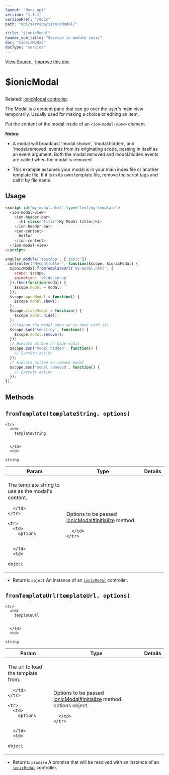 ```yaml
---
layout: "docs_api"
version: "1.1.1"
versionHref: "/docs"
path: "api/service/$ionicModal/"

title: "$ionicModal"
header_sub_title: "Service in module ionic"
doc: "$ionicModal"
docType: "service"
---
```


<div class="improve-docs">
  <a href='https://github.com/driftyco/ionic-v1/blob/master/js/angular/service/modal.js#L1'>
    View Source
  </a>
  &nbsp;
  <a href='http://github.com/driftyco/ionic/edit/master/js/angular/service/modal.js#L1'>
    Improve this doc
  </a>
</div>




<h1 class="api-title">

  $ionicModal



</h1>





Related: <a href="/docs/api/controller/ionicModal/">ionicModal controller</a>.

The Modal is a content pane that can go over the user's main view
temporarily.  Usually used for making a choice or editing an item.

Put the content of the modal inside of an `<ion-modal-view>` element.

**Notes:**
- A modal will broadcast 'modal.shown', 'modal.hidden', and 'modal.removed' events from its originating
scope, passing in itself as an event argument. Both the modal.removed and modal.hidden events are
called when the modal is removed.

- This example assumes your modal is in your main index file or another template file. If it is in its own
template file, remove the script tags and call it by file name.









## Usage
```html
<script id="my-modal.html" type="text/ng-template">
  <ion-modal-view>
    <ion-header-bar>
      <h1 class="title">My Modal title</h1>
    </ion-header-bar>
    <ion-content>
      Hello!
    </ion-content>
  </ion-modal-view>
</script>
```
```js
angular.module('testApp', ['ionic'])
.controller('MyController', function($scope, $ionicModal) {
  $ionicModal.fromTemplateUrl('my-modal.html', {
    scope: $scope,
    animation: 'slide-in-up'
  }).then(function(modal) {
    $scope.modal = modal;
  });
  $scope.openModal = function() {
    $scope.modal.show();
  };
  $scope.closeModal = function() {
    $scope.modal.hide();
  };
  //Cleanup the modal when we're done with it!
  $scope.$on('$destroy', function() {
    $scope.modal.remove();
  });
  // Execute action on hide modal
  $scope.$on('modal.hidden', function() {
    // Execute action
  });
  // Execute action on remove modal
  $scope.$on('modal.removed', function() {
    // Execute action
  });
});
```


  

  
## Methods

<div id="fromTemplate"></div>
<h2>
  <code>fromTemplate(templateString, options)</code>

</h2>





<table class="table" style="margin:0;">
  <thead>
    <tr>
      <th>Param</th>
      <th>Type</th>
      <th>Details</th>
    </tr>
  </thead>
  <tbody>
    
    <tr>
      <td>
        templateString
        
        
      </td>
      <td>
        
  <code>string</code>
      </td>
      <td>
        <p>The template string to use as the modal&#39;s
content.</p>

        
      </td>
    </tr>
    
    <tr>
      <td>
        options
        
        
      </td>
      <td>
        
  <code>object</code>
      </td>
      <td>
        <p>Options to be passed <a href="/docs/api/controller/ionicModal/#initialize">ionicModal#initialize</a> method.</p>

        
      </td>
    </tr>
    
  </tbody>
</table>






* Returns: 
  <code>object</code> An instance of an <a href="/docs/api/controller/ionicModal/"><code>ionicModal</code></a>
controller.




<div id="fromTemplateUrl"></div>
<h2>
  <code>fromTemplateUrl(templateUrl, options)</code>

</h2>





<table class="table" style="margin:0;">
  <thead>
    <tr>
      <th>Param</th>
      <th>Type</th>
      <th>Details</th>
    </tr>
  </thead>
  <tbody>
    
    <tr>
      <td>
        templateUrl
        
        
      </td>
      <td>
        
  <code>string</code>
      </td>
      <td>
        <p>The url to load the template from.</p>

        
      </td>
    </tr>
    
    <tr>
      <td>
        options
        
        
      </td>
      <td>
        
  <code>object</code>
      </td>
      <td>
        <p>Options to be passed <a href="/docs/api/controller/ionicModal/#initialize">ionicModal#initialize</a> method.
options object.</p>

        
      </td>
    </tr>
    
  </tbody>
</table>






* Returns: 
  <code>promise</code> A promise that will be resolved with an instance of
an <a href="/docs/api/controller/ionicModal/"><code>ionicModal</code></a> controller.



  
  






